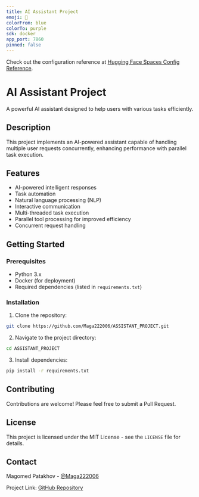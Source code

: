 ```yaml
---
title: AI Assistant Project
emoji: 🤖
colorFrom: blue
colorTo: purple
sdk: docker
app_port: 7860
pinned: false
---
```


Check out the configuration reference at [Hugging Face Spaces Config Reference](https://huggingface.co/docs/hub/spaces-config-reference).

# AI Assistant Project

A powerful AI assistant designed to help users with various tasks efficiently.

## Description

This project implements an AI-powered assistant capable of handling multiple user requests concurrently, enhancing performance with parallel task execution.

## Features

- AI-powered intelligent responses
- Task automation
- Natural language processing (NLP)
- Interactive communication
- Multi-threaded task execution
- Parallel tool processing for improved efficiency
- Concurrent request handling

## Getting Started

### Prerequisites

- Python 3.x
- Docker (for deployment)
- Required dependencies (listed in `requirements.txt`)

### Installation

1. Clone the repository:
```bash
git clone https://github.com/Maga222006/ASSISTANT_PROJECT.git
```

2. Navigate to the project directory:
```bash
cd ASSISTANT_PROJECT
```

3. Install dependencies:
```bash
pip install -r requirements.txt
```

## Contributing

Contributions are welcome! Please feel free to submit a Pull Request.

## License

This project is licensed under the MIT License - see the `LICENSE` file for details.

## Contact

Magomed Patakhov - [@Maga222006](https://github.com/Maga222006)

Project Link: [GitHub Repository](https://github.com/Maga222006/ASSISTANT_PROJECT)
